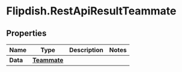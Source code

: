 # Flipdish.RestApiResultTeammate

## Properties

Name | Type | Description | Notes
------------ | ------------- | ------------- | -------------
**Data** | [**Teammate**](Teammate.md) |  | 


